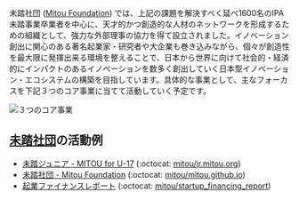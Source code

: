 未踏社団 ([Mitou Foundation](https://www.mitou.org/)) では、上記の課題を解決すべく延べ1600名のIPA未踏事業卒業者を中心に、天才的かつ創造的な人材のネットワークを形成するための組織として、強力な外部理事の協力を得て設立されました。イノベーション創出に関心のある著名起業家・研究者や大企業も巻き込みながら、個々が創造性を最大限に発揮出来る環境を整えることで、日本から世界に向けて社会的・経済的にインパクトのあるイノベーションを数多く創出していく日本型イノベーション・エコシステムの構築を目指しています。具体的な事業として、主なフォーカスを下記３つのコア事業に当てて活動していく予定です。
 
 ![３つのコア事業](https://i.gyazo.com/e15ed0e0f783ef67e6f6c1edff7c7b5f.png)

## [未踏社団](https://www.mitou.org/)の活動例

- [未踏ジュニア - MITOU for U-17](https://jr.mitou.org/) (:octocat: [mitou/jr.mitou.org](https://github.com/mitou/jr.mitou.org/))
- [未踏社団 - Mitou Foundation](https://www.mitou.org/) (:octocat: [mitou/mitou.github.io](https://github.com/mitou/mitou.github.io))
- [起業ファイナンスレポート](https://github.com/mitou/startup_financing_report) (:octocat: [mitou/startup_financing_report](https://github.com/mitou/startup_financing_report))
